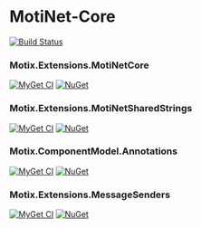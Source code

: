 # MotiNet-Core

[![Build Status](https://ci.appveyor.com/api/projects/status/github/motix/MotiNet-Core?branch=master&svg=true)](https://ci.appveyor.com/project/mnguyen284/motinet-core)

### Motix.Extensions.MotiNetCore

[![MyGet CI](https://img.shields.io/myget/motix-ci/v/Motix.Extensions.MotiNetCore.svg)](https://www.myget.org/feed/motix-ci/package/nuget/Motix.Extensions.MotiNetCore) [![NuGet](https://img.shields.io/nuget/v/Motix.Extensions.MotiNetCore.svg)](https://www.nuget.org/packages/Motix.Extensions.MotiNetCore)

### Motix.Extensions.MotiNetSharedStrings

[![MyGet CI](https://img.shields.io/myget/motix-ci/v/Motix.Extensions.MotiNetSharedStrings.svg)](https://www.myget.org/feed/motix-ci/package/nuget/Motix.Extensions.MotiNetSharedStrings) [![NuGet](https://img.shields.io/nuget/v/Motix.Extensions.MotiNetSharedStrings.svg)](https://www.nuget.org/packages/Motix.Extensions.MotiNetSharedStrings)

### Motix.ComponentModel.Annotations

[![MyGet CI](https://img.shields.io/myget/motix-ci/v/Motix.ComponentModel.Annotations.svg)](https://www.myget.org/feed/motix-ci/package/nuget/Motix.ComponentModel.Annotations) [![NuGet](https://img.shields.io/nuget/v/Motix.ComponentModel.Annotations.svg)](https://www.nuget.org/packages/Motix.ComponentModel.Annotations)

### Motix.Extensions.MessageSenders

[![MyGet CI](https://img.shields.io/myget/motix-ci/v/Motix.Extensions.MessageSenders.svg)](https://www.myget.org/feed/motix-ci/package/nuget/Motix.Extensions.MessageSenders) [![NuGet](https://img.shields.io/nuget/v/Motix.Extensions.MessageSenders.svg)](https://www.nuget.org/packages/Motix.Extensions.MessageSenders)
